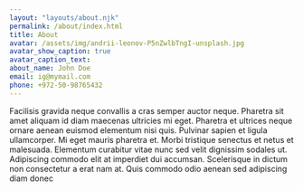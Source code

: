 ```yaml
---
layout: "layouts/about.njk"
permalink: /about/index.html
title: About
avatar: /assets/img/andrii-leonov-P5nZwlbTngI-unsplash.jpg
avatar_show_caption: true
avatar_caption_text:
about_name: John Doe
email: ig@mymail.com
phone: +972-50-98765432
---
```


Facilisis gravida neque convallis a cras semper auctor neque. Pharetra sit amet aliquam id diam maecenas ultricies mi
eget. Pharetra et ultrices neque ornare aenean euismod elementum nisi quis. Pulvinar sapien et ligula ullamcorper. Mi
eget mauris pharetra et. Morbi tristique senectus et netus et malesuada. Elementum curabitur vitae nunc sed velit
dignissim sodales ut. Adipiscing commodo elit at imperdiet dui accumsan. Scelerisque in dictum non consectetur a erat
nam at. Quis commodo odio aenean sed adipiscing diam donec